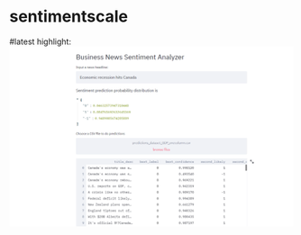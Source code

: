 # sentimentscale

#latest highlight:
![Simple news sentiment analyzer app made with Streamlit](https://github.com/Amyylam/sentimentscale/blob/master/Business_sentiment_analyzer_app.PNG)
